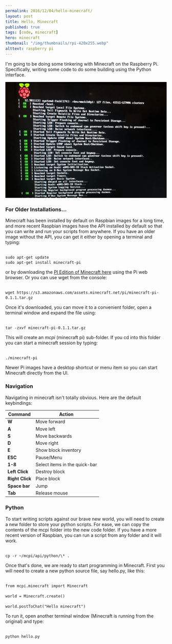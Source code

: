 ```yaml
---
permalink: 2016/12/04/hello-minecraft/
layout: post
title: Hello, Minecraft
published: true
tags: [code, minecraft]
hero: minecraft
thumbnail: "/img/thumbnails/rpi-420x255.webp"
alttext: raspberry pi
---
```


I'm going to be doing some tinkering with Minecraft on the Raspberry Pi. Specifically,
writing some code to do some building using the Python interface.

![boot](/img/posts/hello--minecraft/boot-sequence.webp)

### For Older Installations...

Minecraft has been installed by default on Raspbian images for a long time, and more recent
Raspbian images have the API installed by default so that you can write and run your scripts
from anywhere. If you have an older image without the API, you can get it either by opening
a terminal and typing:

```

sudo apt-get update
sudo apt-get install minecraft-pi

```

or by downloading the <a href="https://s3.amazonaws.com/assets.minecraft.net/pi/minecraft-pi-0.1.1.tar.gz">PI
Edition of Minecraft here</a> using the Pi web browser. Or you can use wget from the console:

```

wget https://s3.amazonaws.com/assets.minecraft.net/pi/minecraft-pi-0.1.1.tar.gz

```

Once it's downloaded, you can move it to a convenient folder, open a terminal window and
expand the file using:

```

tar -zxvf minecraft-pi-0.1.1.tar.gz

```

This will create an _mcpi_ (minecraft pi) sub-folder. If you cd into this folder you can
start a minecraft session by typing:

```

./minecraft-pi

```

Newer Pi images have a desktop shortcut or menu item so you can start Minecraft directly
from the UI.

### Navigation

Navigating in minecraft isn't totally obvious. Here are the default keybindings:

| Command         | Action                        |
| --------------- | ----------------------------- |
| **W**           | Move forward                  |
| **A**           | Move left                     |
| **S**           | Move backwards                |
| **D**           | Move right                    |
| **E**           | Show block inventory          |
| **ESC**         | Pause/Menu                    |
| **1-8**         | Select items in the quick-bar |
| **Left Click**  | Destroy block                 |
| **Right Click** | Place block                   |
| **Space bar**   | Jump                          |
| **Tab**         | Release mouse                 |

### Python

To start writing scripts against our brave new world, you will need to create a
new folder to store your python scripts. For ease, we can copy the contents of the
mcpi folder into the new code folder. If you have a more recent version of Raspbian,
you can run a script from any folder and it will work.

```

cp -r ~/mcpi/api/python/\* .

```

Once that's done, we are ready to start programming in Minecraft. First you will need
to create a new python source file, say hello.py, like this:

```

from mcpi.minecraft import Minecraft

world = Minecraft.create()

world.postToChat("Hello minecraft")

```

To run it, open another terminal window (Minecraft is running from the original) and
type:

```

python hello.py

```
